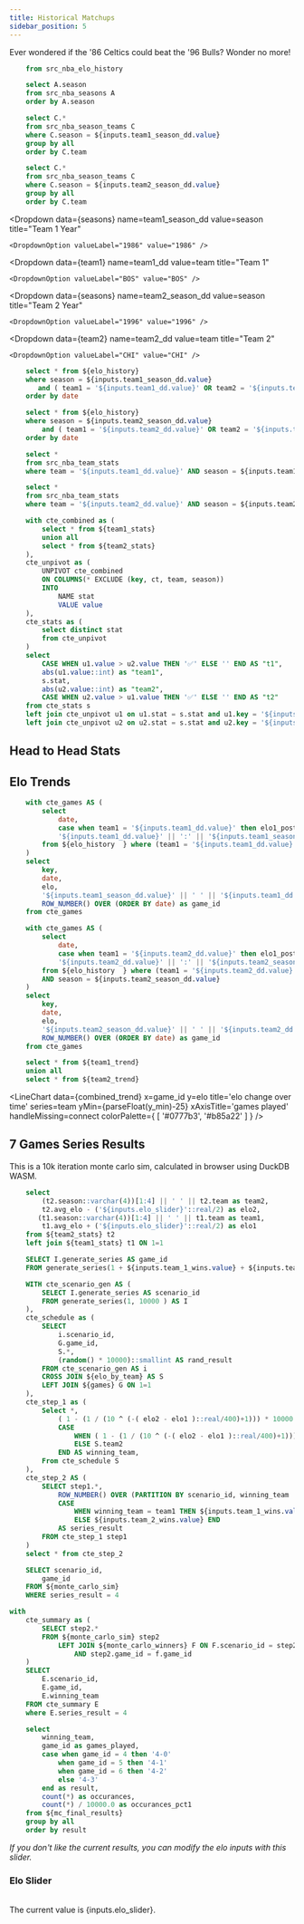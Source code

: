 ```yaml
---
title: Historical Matchups
sidebar_position: 5
---
```


Ever wondered if the '86 Celtics could beat the '96 Bulls? Wonder no more!

```sql elo_history
    from src_nba_elo_history
```

```sql seasons
    select A.season
    from src_nba_seasons A
    order by A.season
```

```sql team1
    select C.*
    from src_nba_season_teams C
    where C.season = ${inputs.team1_season_dd.value}
    group by all
    order by C.team
```

```sql team2
    select C.*
    from src_nba_season_teams C
    where C.season = ${inputs.team2_season_dd.value}
    group by all
    order by C.team
```

<Dropdown
    data={seasons}
    name=team1_season_dd
    value=season
    title="Team 1 Year"
>
    <DropdownOption valueLabel="1986" value="1986" />
</Dropdown>

<Dropdown
    data={team1}
    name=team1_dd
    value=team
    title="Team 1"
>
    <DropdownOption valueLabel="BOS" value="BOS" />
</Dropdown>

<Dropdown
    data={seasons}
    name=team2_season_dd
    value=season
    title="Team 2 Year"
>
    <DropdownOption valueLabel="1996" value="1996" />
</Dropdown>

<Dropdown
    data={team2}
    name=team2_dd
    value=team
    title="Team 2"
>
    <DropdownOption valueLabel="CHI" value="CHI" />
</Dropdown>

```sql team1_history
    select * from ${elo_history}
    where season = ${inputs.team1_season_dd.value}
       and ( team1 = '${inputs.team1_dd.value}' OR team2 = '${inputs.team1_dd.value}')
    order by date
```

```sql team2_history
    select * from ${elo_history}
    where season = ${inputs.team2_season_dd.value}
        and ( team1 = '${inputs.team2_dd.value}' OR team2 = '${inputs.team2_dd.value}')
    order by date
```

```sql team1_stats
    select *
    from src_nba_team_stats
    where team = '${inputs.team1_dd.value}' AND season = ${inputs.team1_season_dd.value}
```

```sql team2_stats
    select *
    from src_nba_team_stats
    where team = '${inputs.team2_dd.value}' AND season = ${inputs.team2_season_dd.value}
```

```sql stat_table
    with cte_combined as (
        select * from ${team1_stats}
        union all
        select * from ${team2_stats}
    ),
    cte_unpivot as (
        UNPIVOT cte_combined
        ON COLUMNS(* EXCLUDE (key, ct, team, season))
        INTO
            NAME stat
            VALUE value
    ),
    cte_stats as (
        select distinct stat
        from cte_unpivot
    )
    select
        CASE WHEN u1.value > u2.value THEN '✅' ELSE '' END AS "t1",
        abs(u1.value::int) as "team1",
        s.stat,
        abs(u2.value::int) as "team2",
        CASE WHEN u2.value > u1.value THEN '✅' ELSE '' END AS "t2"
    from cte_stats s
    left join cte_unpivot u1 on u1.stat = s.stat and u1.key = '${inputs.team1_dd.value}' || ':' || '${inputs.team1_season_dd.value}'
    left join cte_unpivot u2 on u2.stat = s.stat and u2.key = '${inputs.team2_dd.value}' || ':' || '${inputs.team2_season_dd.value}'
```

## Head to Head Stats

<DataTable data={stat_table} rows=all>
    <Column id="t1" align="center" title=" " />
    <Column id="team1" align="right" title="{inputs.team1_season_dd.value} {inputs.team1_dd.value}"/>
    <Column id="stat" align="center" title="category" />
    <Column id="team2" align="left" title="{inputs.team2_season_dd.value} {inputs.team2_dd.value}"/>
    <Column id="t2" align="center" title=" " />
</DataTable>

## Elo Trends

```sql team1_trend
    with cte_games AS (
        select
            date,
            case when team1 = '${inputs.team1_dd.value}' then elo1_post else elo2_post end as elo,
            '${inputs.team1_dd.value}' || ':' || '${inputs.team1_season_dd.value}' as key,
        from ${elo_history  } where (team1 = '${inputs.team1_dd.value}' OR team2 = '${inputs.team1_dd.value}') AND season = ${inputs.team1_season_dd.value}
    )
    select
        key,
        date,
        elo,
        '${inputs.team1_season_dd.value}' || ' ' || '${inputs.team1_dd.value}' as team,
        ROW_NUMBER() OVER (ORDER BY date) as game_id
    from cte_games
```

```sql team2_trend
    with cte_games AS (
        select
            date,
            case when team1 = '${inputs.team2_dd.value}' then elo1_post else elo2_post end as elo,
            '${inputs.team2_dd.value}' || ':' || '${inputs.team2_season_dd.value}' as key,
        from ${elo_history  } where (team1 = '${inputs.team2_dd.value}' OR team2 = '${inputs.team2_dd.value}')
        AND season = ${inputs.team2_season_dd.value}
    )
    select
        key,
        date,
        elo,
        '${inputs.team2_season_dd.value}' || ' ' || '${inputs.team2_dd.value}' as team,
        ROW_NUMBER() OVER (ORDER BY date) as game_id
    from cte_games
```

```sql combined_trend
    select * from ${team1_trend}
    union all
    select * from ${team2_trend}
```

<script>

$: y_min = Math.min(...combined_trend.map(item => item.elo))

</script>

<LineChart
    data={combined_trend}
    x=game_id
    y=elo
    title='elo change over time'
    series=team
    yMin={parseFloat(y_min)-25}
    xAxisTitle='games played'
    handleMissing=connect
    colorPalette={
        [
        '#0777b3',
        '#b85a22'
        ]
    }
/>

## 7 Games Series Results

This is a 10k iteration monte carlo sim, calculated in browser using DuckDB WASM.

<Dropdown title="Team 1 wins" name=team_1_wins>
    <DropdownOption valueLabel="0" value="0" />
    <DropdownOption valueLabel="1" value="1" />
    <DropdownOption valueLabel="2" value="2" />
    <DropdownOption valueLabel="3" value="3" />
</Dropdown>

<Dropdown title="Team 2 wins" name=team_2_wins>
    <DropdownOption valueLabel="0" value="0" />
    <DropdownOption valueLabel="1" value="1" />
    <DropdownOption valueLabel="2" value="2" />
    <DropdownOption valueLabel="3" value="3" />
</Dropdown>

```sql elo_by_team
    select
        (t2.season::varchar(4))[1:4] || ' ' || t2.team as team2,
        t2.avg_elo - ('${inputs.elo_slider}'::real/2) as elo2,
       (t1.season::varchar(4))[1:4] || ' ' || t1.team as team1,
        t1.avg_elo + ('${inputs.elo_slider}'::real/2) as elo1
    from ${team2_stats} t2
    left join ${team1_stats} t1 ON 1=1
```

```sql games
    SELECT I.generate_series AS game_id
    FROM generate_series(1 + ${inputs.team_1_wins.value} + ${inputs.team_2_wins.value}, 7) AS I
```


```sql monte_carlo_sim
    WITH cte_scenario_gen AS (
        SELECT I.generate_series AS scenario_id
        FROM generate_series(1, 10000 ) AS I
    ),
    cte_schedule as (
        SELECT
            i.scenario_id,
            G.game_id,
            S.*,
            (random() * 10000)::smallint AS rand_result
        FROM cte_scenario_gen AS i
        CROSS JOIN ${elo_by_team} AS S
        LEFT JOIN ${games} G ON 1=1
    ),
    cte_step_1 as (
        Select *,
            ( 1 - (1 / (10 ^ (-( elo2 - elo1 )::real/400)+1))) * 10000 as team1_win_probability,
            CASE
                WHEN ( 1 - (1 / (10 ^ (-( elo2 - elo1 )::real/400)+1))) * 10000  >= rand_result THEN S.team1
                ELSE S.team2
            END AS winning_team,
        From cte_schedule S
    ),
    cte_step_2 AS (
        SELECT step1.*,
            ROW_NUMBER() OVER (PARTITION BY scenario_id, winning_team  ORDER BY scenario_id, game_id ) +
            CASE
                WHEN winning_team = team1 THEN ${inputs.team_1_wins.value}
                ELSE ${inputs.team_2_wins.value} END
            AS series_result
        FROM cte_step_1 step1
    )
    select * from cte_step_2
```

```sql monte_carlo_winners
    SELECT scenario_id,
        game_id
    FROM ${monte_carlo_sim}
    WHERE series_result = 4
```

```sql mc_final_results
with
    cte_summary as (
        SELECT step2.*
        FROM ${monte_carlo_sim} step2
            LEFT JOIN ${monte_carlo_winners} F ON F.scenario_id = step2.scenario_id
                AND step2.game_id = f.game_id
    )
    SELECT
        E.scenario_id,
        E.game_id,
        E.winning_team
    FROM cte_summary E
    where E.series_result = 4
```

```sql mc_summary
    select
        winning_team,
        game_id as games_played,
        case when game_id = 4 then '4-0'
            when game_id = 5 then '4-1'
            when game_id = 6 then '4-2'
            else '4-3'
        end as result,
        count(*) as occurances,
        count(*) / 10000.0 as occurances_pct1
    from ${mc_final_results}
    group by all
    order by result
```

<BarChart
    data={mc_summary}
    x=winning_team
    y=occurances_pct1
    series=result
    xAxisTitle=games_played
    title='Outcome by Team'
    labels=true
    swapXY=true
/>

<BarChart
    data={mc_summary}
    x=result
    y=occurances_pct1
    series=winning_team
    xAxisTitle=games_played
    title='Outcomes by Series Result'
    type=grouped
    labels=true
    sort=false
    swapXY=true
/>

_If you don't like the current results, you can modify the elo inputs with this slider._

### Elo Slider

<Slider
    name=elo_slider
    value=score
    current=0
    title="elo slider"
    min=-100
    max=100
/>
<br>
The current value is {inputs.elo_slider}.
